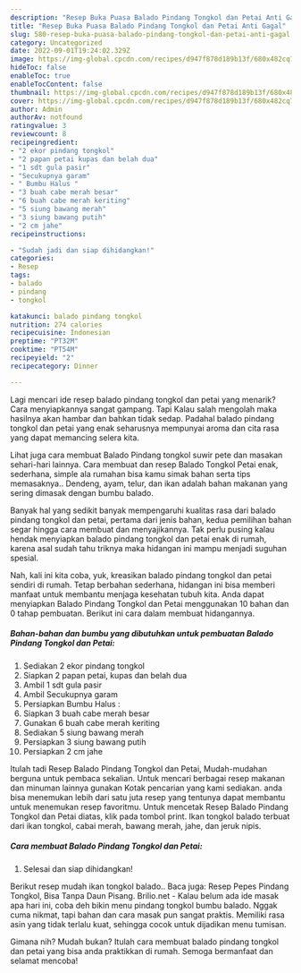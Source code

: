 ```yaml
---
description: "Resep Buka Puasa Balado Pindang Tongkol dan Petai Anti Gagal"
title: "Resep Buka Puasa Balado Pindang Tongkol dan Petai Anti Gagal"
slug: 580-resep-buka-puasa-balado-pindang-tongkol-dan-petai-anti-gagal
category: Uncategorized
date: 2022-09-01T19:24:02.329Z
image: https://img-global.cpcdn.com/recipes/d947f878d189b13f/680x482cq70/balado-pindang-tongkol-dan-petai-foto-resep-utama.jpg
hideToc: false
enableToc: true
enableTocContent: false
thumbnail: https://img-global.cpcdn.com/recipes/d947f878d189b13f/680x482cq70/balado-pindang-tongkol-dan-petai-foto-resep-utama.jpg
cover: https://img-global.cpcdn.com/recipes/d947f878d189b13f/680x482cq70/balado-pindang-tongkol-dan-petai-foto-resep-utama.jpg
author: Admin
authorAv: notfound
ratingvalue: 3
reviewcount: 8
recipeingredient:
- "2 ekor pindang tongkol"
- "2 papan petai kupas dan belah dua"
- "1 sdt gula pasir"
- "Secukupnya garam"
- " Bumbu Halus "
- "3 buah cabe merah besar"
- "6 buah cabe merah keriting"
- "5 siung bawang merah"
- "3 siung bawang putih"
- "2 cm jahe"
recipeinstructions:

- "Sudah jadi dan siap dihidangkan!"
categories:
- Resep
tags:
- balado
- pindang
- tongkol

katakunci: balado pindang tongkol 
nutrition: 274 calories
recipecuisine: Indonesian
preptime: "PT32M"
cooktime: "PT54M"
recipeyield: "2"
recipecategory: Dinner

---
```



Lagi mencari ide resep balado pindang tongkol dan petai yang menarik? Cara menyiapkannya sangat gampang. Tapi Kalau salah mengolah maka hasilnya akan hambar dan bahkan tidak sedap. Padahal balado pindang tongkol dan petai yang enak seharusnya mempunyai aroma dan cita rasa yang dapat memancing selera kita.


Lihat juga cara membuat Balado Pindang tongkol suwir pete dan masakan sehari-hari lainnya. Cara membuat dan resep Balado Tongkol Petai enak, sederhana, simple ala rumahan bisa kamu simak bahan serta tips memasaknya.. Dendeng, ayam, telur, dan ikan adalah bahan makanan yang sering dimasak dengan bumbu balado.

Banyak hal yang sedikit banyak mempengaruhi kualitas rasa dari balado pindang tongkol dan petai, pertama dari jenis bahan, kedua pemilihan bahan segar hingga cara membuat dan menyajikannya. Tak perlu pusing kalau hendak menyiapkan balado pindang tongkol dan petai enak di rumah, karena asal sudah tahu triknya maka hidangan ini mampu menjadi suguhan spesial.


Nah, kali ini kita coba, yuk, kreasikan balado pindang tongkol dan petai sendiri di rumah. Tetap berbahan sederhana, hidangan ini bisa memberi manfaat untuk membantu menjaga kesehatan tubuh kita. Anda dapat menyiapkan Balado Pindang Tongkol dan Petai menggunakan 10 bahan dan 0 tahap pembuatan. Berikut ini cara dalam membuat hidangannya.

<!--inarticleads1-->

##### Bahan-bahan dan bumbu yang dibutuhkan untuk pembuatan Balado Pindang Tongkol dan Petai:

1. Sediakan 2 ekor pindang tongkol
1. Siapkan 2 papan petai, kupas dan belah dua
1. Ambil 1 sdt gula pasir
1. Ambil Secukupnya garam
1. Persiapkan  Bumbu Halus :
1. Siapkan 3 buah cabe merah besar
1. Gunakan 6 buah cabe merah keriting
1. Sediakan 5 siung bawang merah
1. Persiapkan 3 siung bawang putih
1. Persiapkan 2 cm jahe


Itulah tadi Resep Balado Pindang Tongkol dan Petai, Mudah-mudahan berguna untuk pembaca sekalian. Untuk mencari berbagai resep makanan dan minuman lainnya gunakan Kotak pencarian yang kami sediakan. anda bisa menemukan lebih dari satu juta resep yang tentunya dapat membantu untuk menemukan resep favoritmu. Untuk mencetak Resep Balado Pindang Tongkol dan Petai diatas, klik pada tombol print. Ikan tongkol balado terbuat dari ikan tongkol, cabai merah, bawang merah, jahe, dan jeruk nipis. 

<!--inarticleads2-->

##### Cara membuat Balado Pindang Tongkol dan Petai:


1. Selesai dan siap dihidangkan!

Berikut resep mudah ikan tongkol balado.. Baca juga: Resep Pepes Pindang Tongkol, Bisa Tanpa Daun Pisang. Brilio.net - Kalau belum ada ide masak apa hari ini, coba deh bikin menu pindang tongkol bumbu balado. Nggak cuma nikmat, tapi bahan dan cara masak pun sangat praktis. Memiliki rasa asin yang tidak terlalu kuat, sehingga cocok untuk dijadikan menu tumisan. 

Gimana nih? Mudah bukan? Itulah cara membuat balado pindang tongkol dan petai yang bisa anda praktikkan di rumah. Semoga bermanfaat dan selamat mencoba!
